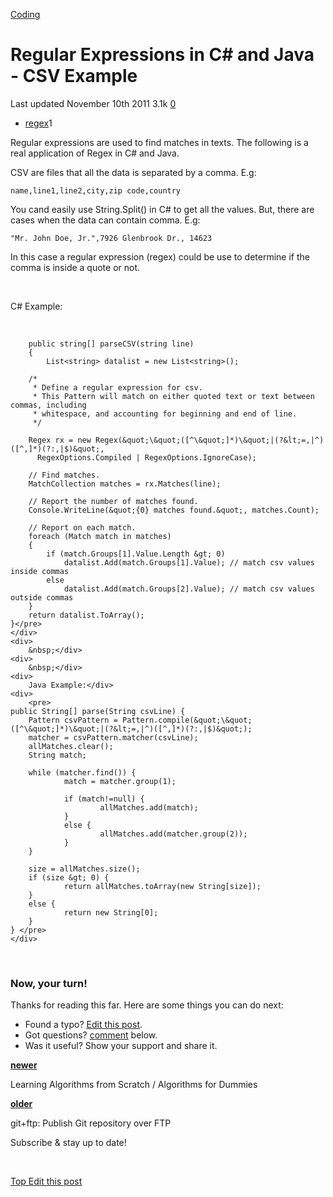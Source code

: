



<a href="/categories/coding/" class="category-link">Coding</a>

Regular Expressions in C\# and Java - CSV Example
=================================================

<span title="Last time this post was updated"> Last updated November 10th 2011 </span> <span class="m-x-2" title="Pageviews"> 3.1k </span> <span class="m-x-2" title="Click to go to the comments section"> [ <span class="disqus-comment-count" data-disqus-url="https://adrianmejia.com/regular-expressions-in-c-and-java-csv-example/">0</span>](#disqus_thread) </span>

-   <a href="/tags/regex/" class="tag-list-link">regex</a><span class="tag-list-count">1</span>

Regular expressions are used to find matches in texts. The following is a real application of Regex in C\# and Java. 

<span id="more"></span>

CSV are files that all the data is separated by a comma. E.g:

    name,line1,line2,city,zip code,country

You cand easily use String.Split() in C\# to get all the values. But, there are cases when the data can contain comma. E.g:

    "Mr. John Doe, Jr.",7926 Glenbrook Dr., 14623

In this case a regular expression (regex) could be use to determine if the comma is inside a quote or not.

 

C\# Example:

 

        public string[] parseCSV(string line)
        {
            List<string> datalist = new List<string>();

        /*
         * Define a regular expression for csv.
         * This Pattern will match on either quoted text or text between commas, including
         * whitespace, and accounting for beginning and end of line.
         */

        Regex rx = new Regex(&quot;\&quot;([^\&quot;]*)\&quot;|(?&lt;=,|^)([^,]*)(?:,|$)&quot;,
          RegexOptions.Compiled | RegexOptions.IgnoreCase);

        // Find matches.
        MatchCollection matches = rx.Matches(line);

        // Report the number of matches found.
        Console.WriteLine(&quot;{0} matches found.&quot;, matches.Count);

        // Report on each match.
        foreach (Match match in matches)
        {
            if (match.Groups[1].Value.Length &gt; 0)
                datalist.Add(match.Groups[1].Value); // match csv values inside commas
            else
                datalist.Add(match.Groups[2].Value); // match csv values outside commas
        }
        return datalist.ToArray();
    }</pre>
    </div>
    <div>
        &nbsp;</div>
    <div>
        &nbsp;</div>
    <div>
        Java Example:</div>
    <div>
        <pre>
    public String[] parse(String csvLine) {
        Pattern csvPattern = Pattern.compile(&quot;\&quot;([^\&quot;]*)\&quot;|(?&lt;=,|^)([^,]*)(?:,|$)&quot;);
        matcher = csvPattern.matcher(csvLine);
        allMatches.clear();
        String match;

        while (matcher.find()) {
                match = matcher.group(1);

                if (match!=null) {
                        allMatches.add(match);
                }
                else {
                        allMatches.add(matcher.group(2));
                }
        }

        size = allMatches.size();
        if (size &gt; 0) {
                return allMatches.toArray(new String[size]);
        }
        else {
                return new String[0];
        }
    } </pre>
    </div>

 

### Now, your turn!

Thanks for reading this far. Here are some things you can do next:

-   Found a typo? [Edit this post](https://github.com/amejiarosario/amejiarosario.github.io/edit/source/source/_posts/2011-11-10-regular-expressions-in-c-and-java-csv-example.md).
-   Got questions? [comment](#comments-section) below.
-   Was it useful? Show your support and share it.



<a href="/learning-algorithms-from-scratch-algorithms-for-dummies/" class="article-nav-newer"><strong><em></em> newer</strong></a>

Learning Algorithms from Scratch / Algorithms for Dummies

<a href="/gitftp-publish-git-repository-over-ftp/" class="article-nav-older"><strong>older <em></em></strong></a>

git+ftp: Publish Git repository over FTP

Subscribe & stay up to date!

 









[<span id="back-to-top" title="Go back to the top of this page"> Top </span>](#) <a href="#" class="p-x-3" title="Improve this post"><em></em> Edit this post</a>


